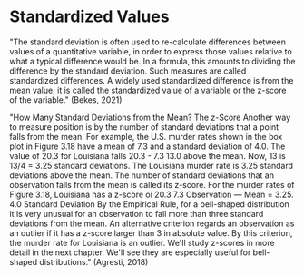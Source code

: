 # Standardized Values

"The standard deviation is often used to re-calculate differences between values of a quantitative variable, in order to express those values relative to what a typical difference would be. In a formula, this amounts to dividing the difference by the standard deviation. Such measures are called standardized differences. A widely used standardized difference is from the mean value; it is called the standardized value of a variable or the z-score of the variable." (Bekes, 2021)

"How Many Standard Deviations from the Mean? The z-Score Another way to measure position is by the number of standard deviations that a point falls from the mean. For example, the U.S. murder rates shown in the box plot in Figure 3.18 have a mean of 7.3 and a standard deviation of 4.0. The value of 20.3 for Louisiana falls 20.3 - 7.3 13.0 above the mean. Now, 13 is 13/4 = 3.25 standard deviations. The Louisiana murder rate is 3.25 standard deviations above the mean. The number of standard deviations that an observation falls from the mean is called its z-score. For the murder rates of Figure 3.18, Louisiana has a z-score oi 20.3 7.3 Observation — Mean = 3.25. 4.0 Standard Deviation By the Empirical Rule, for a bell-shaped distribution it is very unusual for an observation to fall more than three standard deviations from the mean. An alternative criterion regards an observation as an outlier if it has a z-score larger than 3 in absolute value. By this criterion, the murder rate for Louisiana is an outlier. We'll study z-scores in more detail in the next chapter. We'll see they are especially useful for bell-shaped distributions." (Agresti, 2018)
